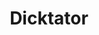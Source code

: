 ---
title: Dicktator
description: 
category: NSFW
price: SOLD
images: 
    - /assets/img/available/dicktator.jpg
---